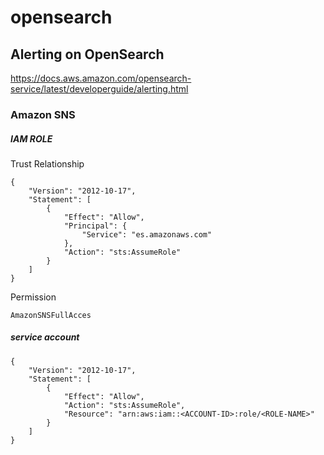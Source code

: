 # opensearch

## Alerting on OpenSearch

https://docs.aws.amazon.com/opensearch-service/latest/developerguide/alerting.html

### Amazon SNS 
##### IAM ROLE

Trust Relationship
```
{
    "Version": "2012-10-17",
    "Statement": [
        {
            "Effect": "Allow",
            "Principal": {
                "Service": "es.amazonaws.com"
            },
            "Action": "sts:AssumeRole"
        }
    ]
}
```
Permission 
```
AmazonSNSFullAcces
```

##### service account
```
{
    "Version": "2012-10-17",
    "Statement": [
        {
            "Effect": "Allow",
            "Action": "sts:AssumeRole",
            "Resource": "arn:aws:iam::<ACCOUNT-ID>:role/<ROLE-NAME>"
        }
    ]
}
```
